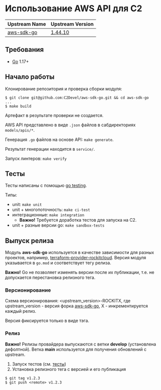 # Использование AWS API для C2

| Upstream Name | Upstream Version |
|------|---------|
| [aws-sdk-go](https://github.com/aws/aws-sdk-go) | [1.44.10](https://github.com/aws/aws-sdk-go/tree/v1.44.0) |

## Требования

- [Go](https://golang.org/doc/install) 1.17+

## Начало работы

Клонирование репозитория и проверка сборки модуля:

```
$ git clone git@github.com:C2Devel/aws-sdk-go.git && cd aws-sdk-go
...
$ make build
```

Артефакт в результате проверки не создается.

AWS API представлено в виде `.json` файлов в сабдиректориях `models/apis/*`.

Генерация `.go` файлов на основе API: `make generate`.

Результат генерации находится в `service/`.

Запуск линтеров: `make verify`

## Тесты

Тесты написаны с помощью [go testing](https://go.dev/doc/code#Testing).

Типы:

- unit: `make unit`
- unit + многопоточность: `make ci-test`
- интеграционные: `make integration`
    - **Важно!** Требуется доработка тестов для запуска на С2.
- unit + разные версии go: `make sandbox-tests`

## Выпуск релиза

Модуль **aws-sdk-go** используется в качестве зависимости для разных проектов,
например, [terraform-provider-rockitcloud](https://github.com/C2Devel/terraform-provider-rockitcloud).
Версия модуля указывается в `go.mod` и соответствует тегу релиза.

**Важно!** Go не позволяет изменять версии после их публикации, т.е. не допускается перестановка релизного тега.

### Версионирование

Схема версионирования: <upstream_version>-ROCKITX, где upstream_version - версия форка [aws-sdk-go](https://github.com/aws/aws-sdk-go), X - инкрементируется каждый релиз. 

Версия фиксируется только в виде тэга.

### Релиз

**Важно!** Релизы провайдера выпускаются с ветки **develop** (установлена дефолтной).
Ветка **main** используется для получения обновлений с upstream.

1. Запуск тестов (см. [тесты](#тесты))
2. Установка релизного тега с версией и его публикация

```
$ git tag v1.2.3
$ git push <remote> v1.2.3
```
